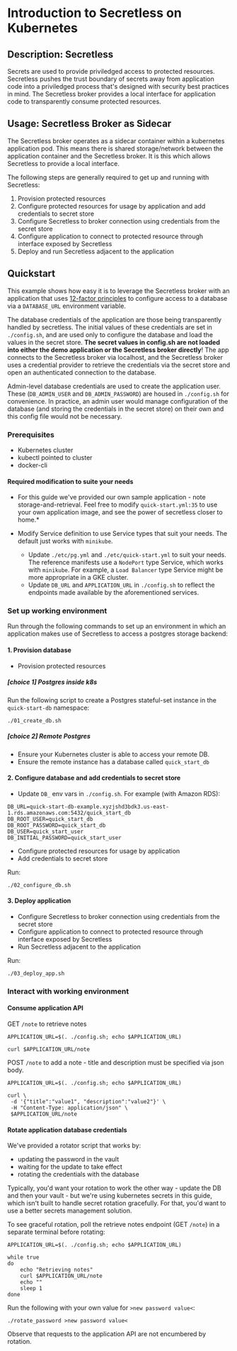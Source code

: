 # Introduction to Secretless on Kubernetes

## Description: Secretless

Secrets are used to provide priviledged access to protected resources.
Secretless pushes the trust boundary of secrets away from application code into a priviledged process that's designed  with security best practices in mind. The Secretless broker provides a local interface for application code to transparently consume protected resources.

## Usage: Secretless Broker as Sidecar

The Secretless broker operates as a sidecar container within a kubernetes application pod. This means there is shared storage/network between the application container and the Secretless broker. It is this which allows Secretless to provide a local interface.

The following steps are generally required to get up and running with Secretless:

1. Provision protected resources
2. Configure protected resources for usage by application and add credentials to secret store
3. Configure Secretless to broker connection using credentials from the secret store
4. Configure application to connect to protected resource through interface exposed by Secretless
5. Deploy and run Secretless adjacent to the application

## Quickstart

This example shows how easy it is to leverage the Secretless broker with an application that uses [12-factor principles](https://12factor.net/) to configure access to a database via a `DATABASE_URL` environment variable.

The database credentials of the application are those being transparently handled by secretless. The initial values of these credentials are set in `./config.sh`, and are used only to configure the database and load the values in the secret store. **The secret values in config.sh are not loaded into either the demo application or the Secretless broker directly**! The app connects to the Secretless broker via localhost, and the Secretless broker uses a credential provider to retrieve the credentials via the secret store and open an authenticated connection to the database.

Admin-level database credentials are used to create the application user. 
These (`DB_ADMIN_USER` and `DB_ADMIN_PASSWORD`) are housed in `./config.sh` for convenience. In practice, an admin user would manage configuration of the database (and storing the credentials in the secret store) on their own and this config file would not be necessary.

### Prerequisites
+ Kubernetes cluster
+ kubectl pointed to cluster
+ docker-cli

#### Required modification to suite your needs

+ For this guide we've provided our own sample application - note storage-and-retrieval. Feel free to modify `quick-start.yml:35` to use your own application image, and see the power of secretless closer to home.*

+ Modify Service definition to use Service types that suit your needs.  The default just works with `minikube`.
  + Update `./etc/pg.yml` and `./etc/quick-start.yml` to suit your needs. The reference manifests use a `NodePort` type Service, which works with `minikube`. For example, a `Load Balancer` type Service might be more appropriate in a GKE cluster. 
  + Update `DB_URL` and `APPLICATION_URL` in `./config.sh` to reflect the endpoints made available by the aforementioned services.

### Set up working environment

Run through the following commands to set up an environment in which an application makes use of Secretless to access a postgres storage backend:

#### 1. Provision database

+ Provision protected resources

##### [choice 1] Postgres inside k8s

Run the following script to create a Postgres stateful-set instance in the `quick-start-db` namespace:

```
./01_create_db.sh
```

##### [choice 2] Remote Postgres

+ Ensure your Kubernetes cluster is able to access your remote DB.
+ Ensure the remote instance has a database called `quick_start_db`

#### 2. Configure database and add credentials to secret store

+ Update `DB_` env vars in `./config.sh`. For example (with Amazon RDS):

```
DB_URL=quick-start-db-example.xyzjshd3bdk3.us-east-1.rds.amazonaws.com:5432/quick_start_db
DB_ROOT_USER=quick_start_db
DB_ROOT_PASSWORD=quick_start_db
DB_USER=quick_start_user
DB_INITIAL_PASSWORD=quick_start_user
```

+ Configure protected resources for usage by application
+ Add credentials to secret store

Run:
```
./02_configure_db.sh
```

#### 3. Deploy application

+ Configure Secretless to broker connection using credentials from the secret store
+ Configure application to connect to protected resource through interface exposed by Secretless 
+ Run Secretless adjacent to the application

Run:
```
./03_deploy_app.sh
```

### Interact with working environment

#### Consume application API

GET `/note` to retrieve notes
```
APPLICATION_URL=$(. ./config.sh; echo $APPLICATION_URL)

curl $APPLICATION_URL/note
```

POST `/note` to add a note - title and description must be specified via json body.
```
APPLICATION_URL=$(. ./config.sh; echo $APPLICATION_URL)

curl \
 -d '{"title":"value1", "description":"value2"}' \
 -H "Content-Type: application/json" \
 $APPLICATION_URL/note
```

#### Rotate application database credentials

We've provided a rotator script that works by:
 + updating the password in the vault
 + waiting for the update to take effect
 + rotating the credentials with the database

Typically, you'd want your rotation to work the other way - update the DB and then your vault - but we're using kubernetes secrets in this guide, which isn't built to handle secret rotation gracefully. For that, you'd want to use a better secrets management solution.

To see graceful rotation, poll the retrieve notes endpoint (GET `/note`) in a separate terminal before rotating:

```
APPLICATION_URL=$(. ./config.sh; echo $APPLICATION_URL)

while true
do 
    echo "Retrieving notes"
    curl $APPLICATION_URL/note
    echo ""
    sleep 1
done
```

Run the following with your own value for `>new password value<`:

```
./rotate_password >new password value<
```

Observe that requests to the application API are not encumbered by rotation.
